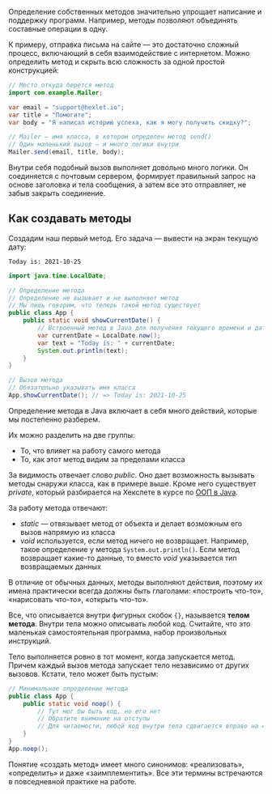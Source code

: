 Определение собственных методов значительно упрощает написание и поддержку программ. Например, методы позволяют объединять составные операции в одну.

К примеру, отправка письма на сайте — это достаточно сложный процесс, включающий в себя взаимодействие с интернетом. Можно определить метод и скрыть всю сложность за одной простой конструкцией:

```java
// Место откуда берется метод
import com.example.Mailer;

var email = "support@hexlet.io";
var title = "Помогите";
var body = "Я написал историю успеха, как я могу получить скидку?";

// Mailer – имя класса, в котором определен метод send()
// Один маленький вызов — и много логики внутри
Mailer.send(email, title, body);
```

Внутри себя подобный вызов выполняет довольно много логики. Он соединяется с почтовым сервером, формирует правильный запрос на основе заголовка и тела сообщения, а затем все это отправляет, не забыв закрыть соединение.

## Как создавать методы

Создадим наш первый метод. Его задача — вывести на экран текущую дату:

```text
Today is: 2021-10-25
```

```java
import java.time.LocalDate;

// Определение метода
// Определение не вызывает и не выполняет метод
// Мы лишь говорим, что теперь такой метод существует
public class App {
    public static void showCurrentDate() {
        // Встроенный метод в Java для получения текущего времени и даты
        var currentDate = LocalDate.now();
        var text = "Today is: " + currentDate;
        System.out.println(text);
    }
}

// Вызов метода
// Обязательно указывать имя класса
App.showCurrentDate(); // => Today is: 2021-10-25
```

Определение метода в Java включает в себя много действий, которые мы постепенно разберем.

Их можно разделить на две группы:

* То, что влияет на работу самого метода
* То, как этот метод видим за пределами класса

За видимость отвечает слово *public*. Оно дает возможность вызывать методы снаружи класса, как в примере выше. Кроме него существует *private*, который разбирается на Хекслете в курсе по [ООП в Java](https://ru.hexlet.io/programs/java?utm_source=code-basics&utm_medium=referral&utm_campaign=programs&utm_content=lesson).

За работу метода отвечают:

* *static* — отвязывает метод от объекта и делает возможным его вызов напрямую из класса
* *void* используется, если метод ничего не возвращает. Например, такое определение у метода `System.out.println()`. Если метод возвращает какие-то данные, то вместо *void* указывается тип возвращаемых данных

В отличие от обычных данных, методы выполняют действия, поэтому их имена практически всегда должны быть глаголами: «построить что-то», «нарисовать что-то», «открыть что-то».

Все, что описывается внутри фигурных скобок `{}`, называется **телом метода**. Внутри тела можно описывать любой код. Считайте, что это маленькая самостоятельная программа, набор произвольных инструкций.

Тело выполняется ровно в тот момент, когда запускается метод. Причем каждый вызов метода запускает тело независимо от других вызовов. Кстати, тело может быть пустым:

```java
// Минимальное определение метода
public class App {
    public static void noop() {
        // Тут мог бы быть код, но его нет
        // Обратите внимание на отступы
        // Для читаемости, любой код внутри тела сдвигается вправо на 4 пробела
    }
}
App.noop();
```

Понятие «создать метод» имеет много синонимов: «реализовать», «определить» и даже «заимплементить». Все эти термины встречаются в повседневной практике на работе.
